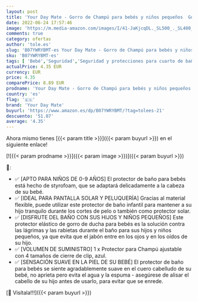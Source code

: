 ```yaml
---
layout: post
title: 'Your Day Mate - Gorro de Champú para bebés y niños pequeños  Gorro de ducha ajustable para niños  Protector contra Champú con 4 tamaños de cierre de clip  Visera de protección infantil para Ojos y Oídos  Protección'
date: 2022-06-24 17:57:46
image: 'https://m.media-amazon.com/images/I/41-JaKjcqDL._SL500_._SL400_.jpg'
comments: true
category: ofertas
author: 'tole.es'
slug: 'B07YWRYBMT-es Your Day Mate - Gorro de Champú para bebés y niños...'
sku: 'B07YWRYBMT-es'
tags: [ 'Bebé','Seguridad','Seguridad y protecciones para cuarto de baño','bebés','your day mate','🇪🇸', ]
actualPrice: 4.35 EUR
currency: EUR
price: 4.35
comparePrice: 8.89 EUR
prodname: 'Your Day Mate - Gorro de Champú para bebés y niños pequeños  Gorro de ducha ajustable para niños  Protector contra Champú con 4 tamaños de cierre de clip  Visera de protección infantil para Ojos y Oídos  Protección'
country: 'es'
flag: '🇪🇸'
brand: 'Your Day Mate'
buyurl: 'https://www.amazon.es/dp/B07YWRYBMT/?tag=tolees-21'
descuento: '51.07'
average: '4.35'
---
```


Ahora mismo tienes [{{< param title >}}]({{< param buyurl >}}) en el siguiente enlace!

[![{{< param prodname >}}]({{< param image >}})]({{< param buyurl >}})

🔎:

- ✅ [APTO PARA NIÑOS DE 0-9 AÑOS] El protector de baño para bebés está hecho de styrofoam, que se adaptará delicadamente a la cabeza de su bebé.
- ✅ [IDEAL PARA PANTALLA SOLAR Y PELUQUERÍA] Gracias al material flexible, puede utilizar este protector de baño infantil para mantener a su hijo tranquilo durante los cortes de pelo o también como protector solar.
- ✅ [DISFRUTE DEL BAÑO CON SUS HIJOS Y NIÑOS PEQUEÑOS] Este protector elástico de gorro de ducha para bebés es la solución contra las lágrimas y las rabietas durante el baño para sus hijos y niños pequeños, ya que evita que el jabón entre en los ojos y en los oídos de su hijo.
- ✅ [VOLUMEN DE SUMINISTRO] 1 x Protector para Champú ajustable con 4 tamaños de cierre de clip, azul.
- ✅ [SENSACIÓN SUAVE EN LA PIEL DE SU BEBÉ] El protector de baño para bebés se siente agradablemente suave en el cuero cabelludo de su bebé, no aprieta pero evita el agua y la espuma - asegúrese de alisar el cabello de su hijo antes de usarlo, para evitar que se enrede.

[🛒 Visítala!!!]({{< param buyurl >}})
